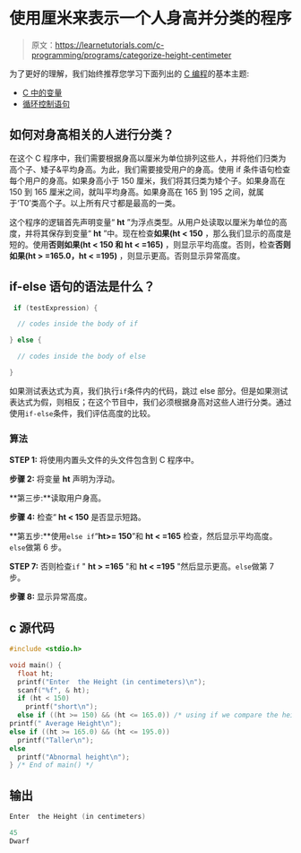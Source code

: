 # 使用厘米来表示一个人身高并分类的程序

> 原文：<https://learnetutorials.com/c-programming/programs/categorize-height-centimeter>

为了更好的理解，我们始终推荐您学习下面列出的 [C 编程](../ "C programming")的基本主题:

*   [C 中的变量](../../c-programming/variables)
*   [循环控制语句](../../c-programming/loop-control-statements)

## 如何对身高相关的人进行分类？

在这个 C 程序中，我们需要根据身高以厘米为单位排列这些人，并将他们归类为高个子、矮子&平均身高。为此，我们需要接受用户的身高。使用 if 条件语句检查每个用户的身高。如果身高小于 150 厘米，我们将其归类为矮个子。如果身高在 150 到 165 厘米之间，就叫平均身高。如果身高在 165 到 195 之间，就属于‘T0’类高个子。以上所有尺寸都是最高的一类。

这个程序的逻辑首先声明变量“ **ht** ”为浮点类型。从用户处读取以厘米为单位的高度，并将其保存到变量“ **ht** ”中。现在检查**如果(ht < 150** ，那么我们显示的高度是短的。使用**否则如果(ht < 150 和 ht < =165)** ，则显示平均高度。否则，检查**否则如果(ht > =165.0，ht < =195)** ，则显示更高。否则显示异常高度。

## if-else 语句的语法是什么？

```c
 if (testExpression) {

  // codes inside the body of if

} else {

  // codes inside the body of else

} 

```

如果测试表达式为真，我们执行`if`条件内的代码，跳过 else 部分。但是如果测试表达式为假，则相反；在这个节目中，我们必须根据身高对这些人进行分类。通过使用`if-else`条件，我们评估高度的比较。

### 算法

**STEP 1:** 将使用内置头文件的头文件包含到 C 程序中。

**步骤 2:** 将变量 **ht** 声明为浮动。

**第三步:**读取用户身高。

**步骤 4:** 检查“ **ht < 150** 是否显示短路。

**第五步:**使用`else if`“**ht>= 150**”和 **ht < =165** 检查，然后显示平均高度。`else`做第 6 步。

**STEP 7:** 否则检查`if` " **ht > =165** "和 **ht < =195** "然后显示更高。`else`做第 7 步。

**步骤 8:** 显示异常高度。

## c 源代码

```c
#include <stdio.h>

void main() {
  float ht;
  printf("Enter  the Height (in centimeters)\n");
  scanf("%f", & ht);
  if (ht < 150)
    printf("short\n");
  else if ((ht >= 150) && (ht <= 165.0)) /* using if we compare the heights */
printf(" Average Height\n");
else if ((ht >= 165.0) && (ht <= 195.0))
  printf("Taller\n");
else
  printf("Abnormal height\n");
} /* End of main() */

```

## 输出

```c
Enter  the Height (in centimeters)

45
Dwarf
```
